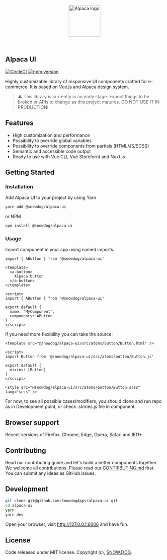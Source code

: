 <p align="center">
  <img src="https://alpaca-ui.now.sh/assets/icons/alpaca.svg" alt="Alpaca logo" height="100" />
</p>
<br/>


## Alpaca UI

[![CircleCI](https://circleci.com/gh/SnowdogApps/alpaca-ui/tree/develop.svg?style=svg)](https://circleci.com/gh/SnowdogApps/alpaca-ui/tree/develop)
[![npm version](https://badge.fury.io/js/%40snowdog%2Falpaca-ui.svg)](https://www.npmjs.com/package/@snowdog/alpaca-ui)

Highly customizable library of responsive UI components crafted for e-commerce. It is based on Vue.js and Alpaca design system.

> ⚠️ This library is currently in an early stage. Expect things to be broken or APIs to change as this project matures. DO NOT USE IT IN PRODUCTION!

## Features

- High customization and performance
- Possibility to override global variables
- Possibility to override components from partials (HTML/JS/SCSS)
- Semantic and accessible code output
- Ready to use with Vue CLI, Vue Storefornt and Nuxt.js


## Getting Started

### Installation 

Add Alpaca UI to your project by using Yarn
```bash
yarn add @snowdog/alpaca-ui
```

or NPM
```bash
npm install @snowdog/alpaca-ui
```

### Usage

Import component in your app using named imports:

`import { AButton } from '@snowdog/alpaca-ui'`

```vue
<template>
  <a-button>
    Alpaca button
  </a-button>
</template>

<script>
import { AButton } from '@snowdog/alpaca-ui'

export default {
  name: 'MyComponent',
  components: AButton
}
</script>
```

If you need more flexibility you can take the source:

```vue
<template src="@snowdog/alpaca-ui/src/atoms/button/Button.html" />

<script>
import Button from '@snowdog/alpaca-ui/src/atoms/button/Button.js'

export default {
  mixins: [Button]
}
</script>

<style src="@snowdog/alpaca-ui/src/atoms/button/Button.scss" lang="scss" /> 
```
For now, to see all possible cases/modifiers, you should clone and run repo as in Development point, or check .stories.js file in component.

## Browser support

Recent versions of Firefox, Chrome, Edge, Opera, Safari and IE11+.

## Contributing

Read our contributing guide and let's build a better components together.
We welcome all contributions. Please read our [CONTRIBUTING.md](https://github.com/SnowdogApps/alpaca-ui/blob/develop/CONTRIBUTING.md) first. You can submit any ideas as GitHub issues.

## Development

```bash
git clone git@github.com:SnowdogApps/alpaca-ui.git
cd alpaca-ui
yarn
yarn dev
```

Open your browser, visit http://127.0.0.1:6006 and have fun.

## License

Code released under MIT license.
Copyright (c), [SNOW.DOG](https://snow.dog).

